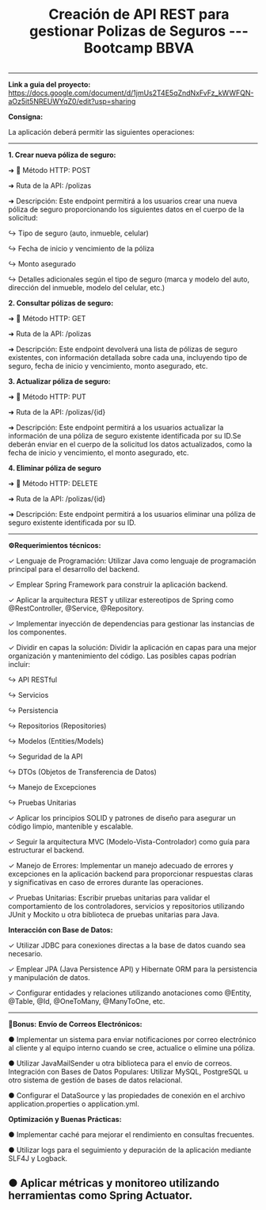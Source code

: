 <div id="user-content-toc">
  <ul align="center">
    <summary><h1 style="display: inline-block">Creación de API REST para gestionar Polizas de Seguros --- Bootcamp BBVA</h1></summary>
  </ul>
</div>

----

**Link a guia del proyecto:** https://docs.google.com/document/d/1jmUs2T4E5qZndNxFvFz_kWWFQN-aOz5it5NREUWYqZ0/edit?usp=sharing 

**Consigna:** 

La aplicación deberá permitir las siguientes operaciones:

----

**1. Crear nueva póliza de seguro:**

  ➜ 📍 Método HTTP: POST

  ➜ Ruta de la API: /polizas

  ➜ Descripción: Este endpoint permitirá a los usuarios crear una nueva póliza de seguro proporcionando los siguientes datos en el cuerpo de la solicitud:
    
  ↪ Tipo de seguro (auto, inmueble, celular)
    
  ↪ Fecha de inicio y vencimiento de la póliza

  ↪ Monto asegurado

  ↪ Detalles adicionales según el tipo de seguro (marca y modelo del auto, dirección del inmueble, modelo del celular, etc.)

**2. Consultar pólizas de seguro:**

  ➜ 📍 Método HTTP: GET

  ➜ Ruta de la API: /polizas

  ➜ Descripción: Este endpoint devolverá una lista de pólizas de seguro existentes, con información detallada sobre cada una, incluyendo tipo de seguro, fecha de inicio y vencimiento, monto asegurado, etc.

**3. Actualizar póliza de seguro:**

  ➜ 📍 Método HTTP: PUT
  
  ➜ Ruta de la API: /polizas/{id}
  
  ➜ Descripción: Este endpoint permitirá a los usuarios actualizar la información de una póliza de seguro existente identificada por su ID.Se deberán enviar en el cuerpo de la solicitud los datos actualizados,
  como la fecha de inicio y vencimiento, el monto asegurado, etc.

**4. Eliminar póliza de seguro**

  ➜ 📍 Método HTTP: DELETE
  
  ➜ Ruta de la API: /polizas/{id}

  ➜ Descripción: Este endpoint permitirá a los usuarios eliminar una póliza de seguro existente identificada por su ID.
 
  ----
  
**⚙️Requerimientos técnicos:**
  
  ✓ Lenguaje de Programación: Utilizar Java como lenguaje de programación principal para el desarrollo del backend.
  
  ✓ Emplear Spring Framework para construir la aplicación backend.

  ✓ Aplicar la arquitectura REST y utilizar estereotipos de Spring como @RestController, @Service, @Repository.

  ✓ Implementar inyección de dependencias para gestionar las instancias de los componentes.

  ✓ Dividir en capas la solución: Dividir la aplicación en capas para una mejor organización y mantenimiento del código. Las posibles capas podrían
  incluir:
  
  ↪ API RESTful
  
  ↪ Servicios

  ↪ Persistencia
  
  ↪ Repositorios (Repositories)

  ↪ Modelos (Entities/Models)

  ↪ Seguridad de la API

  ↪ DTOs (Objetos de Transferencia de Datos)
  
  ↪ Manejo de Excepciones
  
  ↪ Pruebas Unitarias
  
  ✓ Aplicar los principios SOLID y patrones de diseño para asegurar un código limpio, mantenible y escalable.
  
  ✓ Seguir la arquitectura MVC (Modelo-Vista-Controlador) como guía para estructurar el backend.

  ✓ Manejo de Errores: Implementar un manejo adecuado de errores y excepciones en la aplicación backend para proporcionar respuestas claras y significativas en caso de errores durante las operaciones.

  ✓ Pruebas Unitarias: Escribir pruebas unitarias para validar el comportamiento de los controladores, servicios y repositorios utilizando JUnit y Mockito u otra biblioteca de pruebas unitarias para Java.

**Interacción con Base de Datos:**
  
  ✓ Utilizar JDBC para conexiones directas a la base de datos cuando sea necesario.
  
  ✓ Emplear JPA (Java Persistence API) y Hibernate ORM para la persistencia y manipulación de datos.
  
  ✓ Configurar entidades y relaciones utilizando anotaciones como @Entity, @Table, @Id, @OneToMany, @ManyToOne, etc.

----

**🎁Bonus:**
**Envío de Correos Electrónicos:**
  
  ● Implementar un sistema para enviar notificaciones por correo electrónico al cliente y al equipo interno cuando se cree, actualice o elimine una póliza.

  ● Utilizar JavaMailSender u otra biblioteca para el envío de correos. Integración con Bases de Datos Populares: Utilizar MySQL, PostgreSQL u otro sistema de gestión de bases de datos relacional.

  ● Configurar el DataSource y las propiedades de conexión en el archivo application.properties o application.yml.

**Optimización y Buenas Prácticas:**
  
  ● Implementar caché para mejorar el rendimiento en consultas frecuentes.
  
  ● Utilizar logs para el seguimiento y depuración de la aplicación mediante SLF4J y Logback.
  
  ● Aplicar métricas y monitoreo utilizando herramientas como Spring Actuator.
  ----

